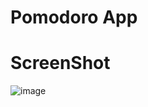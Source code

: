 # Pomodoro App


# ScreenShot
![image](https://github.com/ojpro/pomodoro/assets/108437129/3f0c660b-eddd-41c7-bd7b-993d9aad1889)
